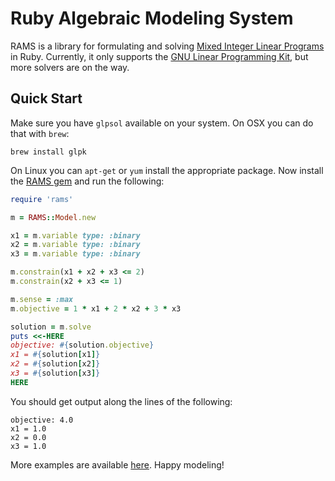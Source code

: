 # Ruby Algebraic Modeling System

RAMS is a library for formulating and solving [Mixed Integer Linear Programs](https://en.wikipedia.org/wiki/Integer_programming) in Ruby. Currently, it only supports the [GNU Linear Programming Kit](https://www.gnu.org/software/glpk/), but more solvers are on the way.

## Quick Start

Make sure you have `glpsol` available on your system. On OSX you can do that with `brew`:

```
brew install glpk
```

On Linux you can `apt-get` or `yum` install the appropriate package. Now install the [RAMS gem](https://github.com/ryanjoneil/rams/releases/download/v0.1/rams-0.1.gem) and run the following:

```ruby
require 'rams'

m = RAMS::Model.new

x1 = m.variable type: :binary
x2 = m.variable type: :binary
x3 = m.variable type: :binary

m.constrain(x1 + x2 + x3 <= 2)
m.constrain(x2 + x3 <= 1)

m.sense = :max
m.objective = 1 * x1 + 2 * x2 + 3 * x3

solution = m.solve
puts <<-HERE
objective: #{solution.objective}
x1 = #{solution[x1]}
x2 = #{solution[x2]}
x3 = #{solution[x3]}
HERE
```

You should get output along the lines of the following:

```
objective: 4.0
x1 = 1.0
x2 = 0.0
x3 = 1.0
```

More examples are available [here](https://github.com/ryanjoneil/rams/tree/master/examples). Happy modeling!